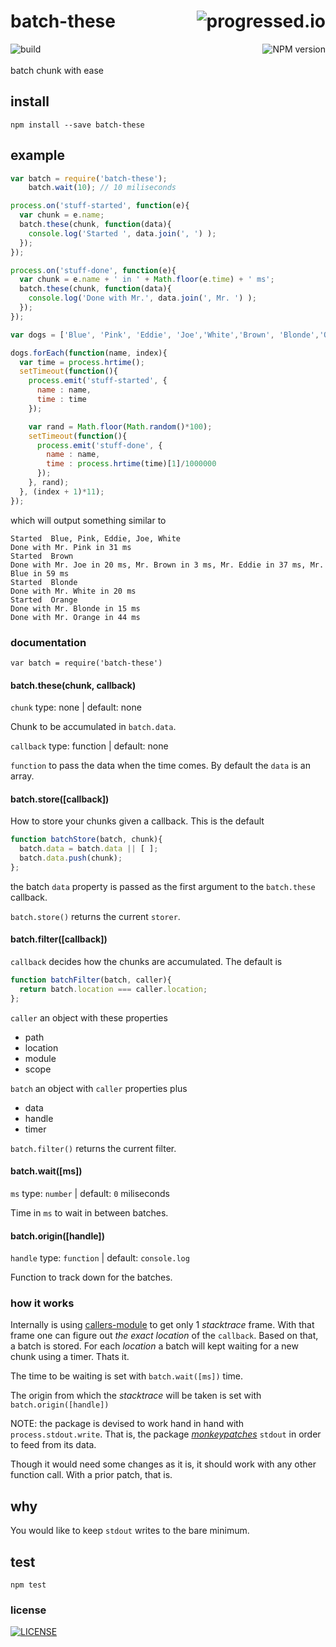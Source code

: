 # batch-these [<img alt="progressed.io" src="http://progressed.io/bar/75" align="right"/>](https://github.com/fehmicansaglam/progressed.io)

[<img alt="build" src="http://img.shields.io/travis/stringparser/batch-these/master.svg?style=flat-square" align="left"/>](https://travis-ci.org/stringparser/batch-these/builds)
[<img alt="NPM version" src="http://img.shields.io/npm/v/batch-these.svg?style=flat-square" align="right"/>](http://www.npmjs.org/package/batch-these)
<br><br>
batch chunk with ease
<br>

## install

    npm install --save batch-these

## example

```js
var batch = require('batch-these');
    batch.wait(10); // 10 miliseconds

process.on('stuff-started', function(e){
  var chunk = e.name;
  batch.these(chunk, function(data){
    console.log('Started ', data.join(', ') );
  });
});

process.on('stuff-done', function(e){
  var chunk = e.name + ' in ' + Math.floor(e.time) + ' ms';
  batch.these(chunk, function(data){
    console.log('Done with Mr.', data.join(', Mr. ') );
  });
});

var dogs = ['Blue', 'Pink', 'Eddie', 'Joe','White','Brown', 'Blonde','Orange'];

dogs.forEach(function(name, index){
  var time = process.hrtime();
  setTimeout(function(){
    process.emit('stuff-started', {
      name : name,
      time : time
    });

    var rand = Math.floor(Math.random()*100);
    setTimeout(function(){
      process.emit('stuff-done', {
        name : name,
        time : process.hrtime(time)[1]/1000000
      });
    }, rand);
  }, (index + 1)*11);
});

```
which will output something similar to

```
Started  Blue, Pink, Eddie, Joe, White
Done with Mr. Pink in 31 ms
Started  Brown
Done with Mr. Joe in 20 ms, Mr. Brown in 3 ms, Mr. Eddie in 37 ms, Mr. Blue in 59 ms
Started  Blonde
Done with Mr. White in 20 ms
Started  Orange
Done with Mr. Blonde in 15 ms
Done with Mr. Orange in 44 ms
```

### documentation

`var batch = require('batch-these')`

#### batch.these(chunk, callback)

`chunk`
  type: none | default: none

Chunk to be accumulated in `batch.data`.

`callback`
  type: function | default: none

`function` to pass the data when the time comes.
By default the `data` is an array.

#### batch.store([callback])

How to store your chunks given a callback. This is the default

```js
function batchStore(batch, chunk){
  batch.data = batch.data || [ ];
  batch.data.push(chunk);
};
```
the batch `data` property is passed as the first argument to the `batch.these` callback.

`batch.store()` returns the current `storer`.

#### batch.filter([callback])

`callback` decides how the chunks are accumulated. The default is

```js
function batchFilter(batch, caller){
  return batch.location === caller.location;
};
```

`caller` an object with these properties
  - path
  - location
  - module
  - scope

`batch` an object with `caller` properties plus
  - data
  - handle
  - timer

`batch.filter()` returns the current filter.

#### batch.wait([ms])
`ms`
  type: `number` | default: `0` miliseconds

Time in `ms` to wait in between batches.

#### batch.origin([handle])

`handle`
  type: `function` | default: `console.log`

Function to track down for the batches.

### how it works

Internally is using [callers-module](https://github.com/stringparser/callers-module) to get only 1 *stacktrace* frame. With that frame one can figure out *the exact location* of the `callback`. Based on that, a batch is stored. For each *location* a batch will kept waiting for a new chunk using a timer. Thats it.

The time to be waiting is set with `batch.wait([ms])` time.

The origin from which the *stacktrace* will be taken is set with `batch.origin([handle])`

NOTE: the package is devised to work hand in hand with `process.stdout.write`. That is, the package [*monkeypatches*](https://github.com/stringparser/stdout-monkey) `stdout` in order to feed from its data.

Though it would need some changes as it is, it should work with any other function call. With a prior patch, that is.

## why

You would like to keep `stdout` writes to the bare minimum.

## test

    npm test

### license

[<img alt="LICENSE" src="http://img.shields.io/npm/l/batch-these.svg?style=flat-square"/>](http://opensource.org/licenses/MIT)
